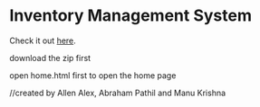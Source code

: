 # Inventory Management System
Check it out [here](https://allenalex1246end.github.io/project-for-fc).

download the zip first


open home.html first to open the home page


//created by Allen Alex, Abraham Pathil and Manu Krishna
